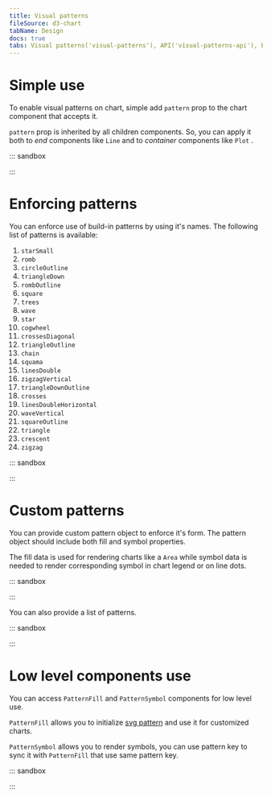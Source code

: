 ```yaml
---
title: Visual patterns
fileSource: d3-chart
tabName: Design
docs: true
tabs: Visual patterns('visual-patterns'), API('visual-patterns-api'), Examples('visual-patterns-code')
---
```


# Simple use

To enable visual patterns on chart, simple add `pattern` prop to the chart component that accepts it.

`pattern` prop is inherited by all children components. So, you can apply it both to _end_ components like `Line` and to _container_ components like `Plot` .

::: sandbox

<script lang="tsx">
import React from 'react'; 
import { Chart } from '@semcore/ui/d3-chart'; 
import { curveCardinal } from 'd3-shape'; 

const Demo = () => {
  return (
    <Chart.Area
      data={data}
      plotWidth={500}
      plotHeight={200}
      groupKey={'time'}
      stacked={true}
      curve={curveCardinal}
      patterns
      showXAxis={false}
    />
  ); 
}; 

const date = new Date(); 
const data = [... Array(5).keys()].map((d, i) => ({
  time: new Date(date.setDate(date.getDate() + 5)), 
  stack1: Math.random() * 5, 
  stack2: Math.random() * 5, 
  stack3: Math.random() * 5, 
})); 
</script>

:::

# Enforcing patterns

You can enforce use of build-in patterns by using it's names. The following list of patterns is available:

1. `starSmall`
1. `romb`
1. `circleOutline`
1. `triangleDown`
1. `rombOutline`
1. `square`
1. `trees`
1. `wave`
1. `star`
1. `cogwheel`
1. `crossesDiagonal`
1. `triangleOutline`
1. `chain`
1. `squama`
1. `linesDouble`
1. `zigzagVertical`
1. `triangleDownOutline`
1. `crosses`
1. `linesDoubleHorizontal`
1. `waveVertical`
1. `squareOutline`
1. `triangle`
1. `crescent`
1. `zigzag`

::: sandbox

<script lang="tsx">
import React from 'react';
import { Plot, XAxis, YAxis, minMax, StackedArea, HoverLine } from '@semcore/ui/d3-chart';
import { scaleLinear } from 'd3-scale';
import { Flex, Box } from '@semcore/ui/flex-box';
import { Text } from '@semcore/ui/typography';
import { curveCardinal } from 'd3-shape';

const Demo = () => {
  const MARGIN = 40;
  const width = 500;
  const height = 300;

  const xScale = scaleLinear()
    .range([MARGIN, width - MARGIN])
    .domain(minMax(data, 'time'));

  const yScale = scaleLinear()
    .range([height - MARGIN, MARGIN])
    .domain([0, 15]);

  return (
    <Plot data={data} scale={[xScale, yScale]} width={width} height={height}>
      <YAxis>
        <YAxis.Ticks />
        <YAxis.Grid />
      </YAxis>
      <StackedArea x='time'>
        <StackedArea.Area y='stack1' curve={curveCardinal} patterns="crosses">
          <StackedArea.Area.Dots />
        </StackedArea.Area>
        <StackedArea.Area y='stack2' curve={curveCardinal} patterns="linesDouble">
          <StackedArea.Area.Dots />
        </StackedArea.Area>
        <StackedArea.Area y='stack3' curve={curveCardinal} patterns="linesDoubleHorizontal">
          <StackedArea.Area.Dots />
        </StackedArea.Area>
      </StackedArea>
    </Plot>
  );
};

const date = new Date();
const data = [...Array(5).keys()].map((d, i) => ({
  time: new Date(date.setDate(date.getDate() + 5)),
  stack1: Math.random() * 5,
  stack2: Math.random() * 5,
  stack3: Math.random() * 5,
}));
</script>

:::

# Custom patterns

You can provide custom pattern object to enforce it's form. The pattern object should include both fill and symbol properties.

The fill data is used for rendering charts like a `Area` while symbol data is needed to render corresponding symbol in chart legend or on line dots.

::: sandbox 

<script  lang="tsx">
import React from 'react';
import { Chart, Pattern } from '@semcore/ui/d3-chart';

const customPattern: Pattern = {
  fill: {
    viewBox: '0 0 21 20',
    children: (
      <>
        <path d='M9.17 2.927c.3-.921 1.603-.921 1.902 0l1.07 3.292a1 1 0 0 0 .951.69h3.461c.969 0 1.372 1.24.588 1.81l-2.8 2.034a1 1 0 0 0-.364 1.118l1.07 3.292c.3.921-.755 1.688-1.539 1.118l-2.8-2.034a1 1 0 0 0-1.175 0l-2.8 2.034c-.784.57-1.839-.197-1.54-1.118l1.07-3.292a1 1 0 0 0-.363-1.118L3.1 8.72c-.784-.57-.381-1.81.587-1.81H7.15a1 1 0 0 0 .95-.69l1.07-3.292Z' />
      </>
    ),
  },
  symbol: {
    viewBox: '0 0 33 32',
    size: [16.41, 15.66],
    children: (
      <>
        <path d='M15.049.927c.3-.921 1.603-.921 1.902 0l2.866 8.82a1 1 0 0 0 .95.69h9.274c.97 0 1.372 1.24.588 1.81l-7.502 5.45a1 1 0 0 0-.364 1.119l2.866 8.82c.3.92-.755 1.687-1.539 1.117l-7.502-5.45a1 1 0 0 0-1.176 0l-7.502 5.45c-.784.57-1.838-.196-1.54-1.118l2.867-8.82a1 1 0 0 0-.364-1.117l-7.502-5.451c-.784-.57-.381-1.81.588-1.81h9.273a1 1 0 0 0 .951-.69L15.05.927Z' />
      </>
    ),
  },
}

const Demo = () => {
  return (
    <Chart.Line
      data={data}
      plotWidth={500}
      plotHeight={200}
      groupKey={'x'}
      xTicksCount={data.length / 2}
      patterns={customPattern}
      showDots
      showTooltip
    />
  );
};

const data = Array(20)
  .fill({})
  .map((d, i) => ({
    x: i,
    y1: Math.random() * 10,
  }));
</script>

:::

You can also provide a list of patterns.

::: sandbox

<script lang="tsx">
import React from 'react';
import { Plot, Venn, colors } from '@semcore/ui/d3-chart';
import { Text } from '@semcore/ui/typography';

const data = {
  G: 200,
  F: 200,
  C: 500,
  U: 1,
  'G/F': 100,
  'G/C': 100,
  'F/C': 100,
  'G/F/C': 100,
};

const patterns = [
   {
    fill: {
      viewBox: '0 0 12 12',
      children: (
        <>
          <path
            fillRule='evenodd'
            clipRule='evenodd'
            d='M5.625 8.875C5.625 9.4067 5.91354 10.0738 6.77174 10.5888L8.05798 11.3605L6.5145 13.933L5.22826 13.1612C3.58646 12.1762 2.625 10.5933 2.625 8.875C2.625 7.1567 3.58646 5.57384 5.22826 4.58876C6.08646 4.07384 6.375 3.4067 6.375 2.875C6.375 2.3433 6.08646 1.67616 5.22826 1.16124L3.94202 0.389496L5.4855 -2.18298L6.77174 -1.41124C8.41354 -0.42616 9.375 1.1567 9.375 2.875C9.375 4.5933 8.41354 6.17616 6.77174 7.16124C5.91354 7.67616 5.625 8.3433 5.625 8.875Z'
          />
        </>
      ),
    },
    symbol: {
      viewBox: '0 0 21 20',
      size: [16, 17.14],
      children: (
        <>
          <path d='M8.823 1.336 6.596 0h8.62a8.593 8.593 0 0 1 1.29 4.512c0 3.183-1.78 6.116-4.823 7.941-1.59.954-2.125 2.19-2.125 3.176 0 .985.535 2.22 2.125 3.175L13.677 20H5.206A8.578 8.578 0 0 1 4 15.629c0-3.184 1.781-6.117 4.823-7.942 1.59-.954 2.125-2.19 2.125-3.175 0-.986-.534-2.222-2.125-3.176Z' />
        </>
      ),
    },
  },
  {
    fill: {
      viewBox: '0 0 12 12',
      children: (
        <>
          <path
            fillRule='evenodd'
            clipRule='evenodd'
            d='M3 5.5C2.4683 5.5 1.80116 5.78854 1.28624 6.64674L0.514495 7.93298L-2.05798 6.3895L-1.28624 5.10326C-0.30116 3.46146 1.2817 2.5 3 2.5C4.7183 2.5 6.30116 3.46146 7.28624 5.10326C7.80116 5.96146 8.4683 6.25 9 6.25C9.5317 6.25 10.1988 5.96146 10.7138 5.10326L11.4855 3.81702L14.058 5.3605L13.2862 6.64674C12.3012 8.28854 10.7183 9.25 9 9.25C7.2817 9.25 5.69884 8.28854 4.71376 6.64674C4.19884 5.78854 3.5317 5.5 3 5.5Z'
          />
        </>
      ),
    },
    symbol: {
      viewBox: '0 0 21 20',
      size: [17.14, 14],
      children: (
        <>
          <path d='m20.121 6.457-.027-.017-1.43 2.383c-.954 1.59-2.19 2.125-3.176 2.125-.985 0-2.22-.534-3.175-2.125C10.488 5.781 7.555 4 4.372 4c-1.503 0-2.95.397-4.25 1.136v8.339l1.074-1.792c.954-1.59 2.19-2.125 3.176-2.125.985 0 2.22.535 3.175 2.125 1.825 3.042 4.758 4.823 7.942 4.823 1.651 0 3.235-.479 4.632-1.365V6.457Z' />
        </>
      ),
    },
  },
]

const Demo = () => {
  return (
    <Plot height={300} width={400} data={data} patterns={patterns}>
      <Venn>
        <Venn.Circle dataKey='G' name='Good' />
        <Venn.Circle dataKey='F' name='Fast' />
        <Venn.Intersection dataKey='G/F' name='Good & Fast' />
      </Venn>
    </Plot>
  );
};
</script>

:::

# Low level components use

You can access `PatternFill` and `PatternSymbol` components for low level use. 

`PatternFill` allows you to initialize [svg pattern](https://developer.mozilla.org/en-US/docs/Web/SVG/Tutorial/Patterns) and use it for customized charts.

`PatternSymbol` allows you to render symbols, you can use pattern key to sync it with `PatternFill` that use same pattern key.

::: sandbox

<script lang="tsx">
import React from 'react';
import { PatternFill, PatternSymbol, getPatternSymbolSize } from '@semcore/ui/d3-chart';


const Demo = () => {
  const patterns = "zigzag";
  const patternKey = "my-pattern";
  const patternSymbolSize = getPatternSymbolSize({ patternKey, patterns });

  return (
    <svg height="100px" width="200px">
      <PatternFill
        id="pattern-element"
        patternKey={patternKey}
        color="red"
        patterns={patterns}
      />
      <rect width="100px" height="100px" top="0" left="0" fill={`url(#pattern-element)`} stroke="red" />
      <PatternSymbol
        color="red"
        patternKey={patternKey}
        patterns={patterns}
        x={150 - patternSymbolSize[0] / 2}
        y={50 - patternSymbolSize[1] / 2}
      />
    </svg>
  )
}
</script>

:::
